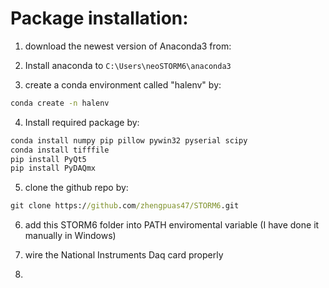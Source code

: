 # Package installation:

1. download the newest version of Anaconda3 from:

2. Install anaconda to ```C:\Users\neoSTORM6\anaconda3```

3. create a conda environment called "halenv" by:

```cmd
conda create -n halenv
```

4. Install required package by: 

```cmd
conda install numpy pip pillow pywin32 pyserial scipy
conda install tifffile
pip install PyQt5
pip install PyDAQmx
```

5. clone the github repo by: 

```cmd
git clone https://github.com/zhengpuas47/STORM6.git
```

6. add this STORM6 folder into PATH enviromental variable (I have done it manually in Windows)

7. wire the National Instruments Daq card properly

8. 